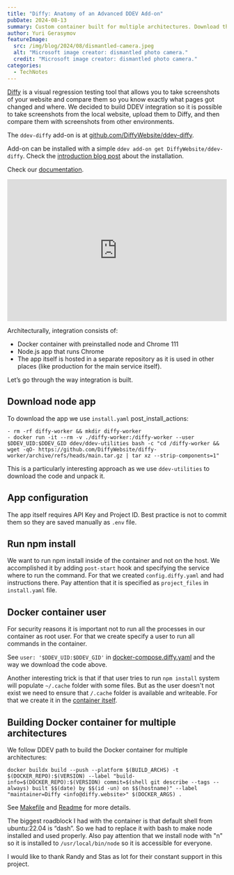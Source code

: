 ```yaml
---
title: "Diffy: Anatomy of an Advanced DDEV Add-on"
pubDate: 2024-08-13
summary: Custom container built for multiple architectures. Download the app and run "npm install" in the container.
author: Yuri Gerasymov
featureImage:
  src: /img/blog/2024/08/dismantled-camera.jpeg
  alt: "Microsoft image creator: dismantled photo camera."
  credit: "Microsoft image creator: dismantled photo camera."
categories:
  - TechNotes
---
```


[Diffy](https://diffy.website) is a visual regression testing tool that allows you to take screenshots of your website and compare them so you know exactly what pages got changed and where. We decided to build DDEV integration so it is possible to take screenshots from the local website, upload them to Diffy, and then compare them with screenshots from other environments.

The `ddev-diffy` add-on is at [github.com/DiffyWebsite/ddev-diffy](https://github.com/DiffyWebsite/ddev-diffy).

Add-on can be installed with a simple `ddev add-on get DiffyWebsite/ddev-diffy`. Check the [introduction blog post](ddev-diffy-introduction.md) about the installation.

Check our [documentation](https://docs.diffy.website/features/local-development/ddev-add-on).

<div style="position: relative; padding-bottom: 64.5933014354067%; height: 0;"><iframe src="https://www.loom.com/embed/a3b750e32581458f9d2271969bba1bb8?sid=7abe431c-5d39-42c2-916a-f3669f0ea724" frameborder="0" webkitallowfullscreen mozallowfullscreen allowfullscreen style="position: absolute; top: 0; left: 0; width: 100%; height: 100%;"></iframe></div>

Architecturally, integration consists of:

- Docker container with preinstalled node and Chrome 111
- Node.js app that runs Chrome
- The app itself is hosted in a separate repository as it is used in other places (like production for the main service itself).

Let’s go through the way integration is built.

## Download node app

To download the app we use `install.yaml` post_install_actions:

```
- rm -rf diffy-worker && mkdir diffy-worker
- docker run -it --rm -v ./diffy-worker:/diffy-worker --user $DDEV_UID:$DDEV_GID ddev/ddev-utilities bash -c "cd /diffy-worker && wget -qO- https://github.com/DiffyWebsite/diffy-worker/archive/refs/heads/main.tar.gz | tar xz --strip-components=1"
```

This is a particularly interesting approach as we use `ddev-utilities` to download the code and unpack it.

## App configuration

The app itself requires API Key and Project ID. Best practice is not to commit them so they are saved manually as `.env` file.

## Run npm install

We want to run npm install inside of the container and not on the host. We accomplished it by adding `post-start` hook and specifying the service where to run the command.
For that we created `config.diffy.yaml` and had instructions there. Pay attention that it is specified as `project_files` in `install.yaml` file.

## Docker container user

For security reasons it is important not to run all the processes in our container as root user. For that we create specify a user to run all commands in the container.

See `user: '$DDEV_UID:$DDEV_GID'` in [docker-compose.diffy.yaml](https://github.com/DiffyWebsite/ddev-diffy/blob/e49bb8c01ba6eff88d2d29496e81643f373b2c9b/docker-compose.diffy.yaml#L6) and the way we download the code above.

Another interesting trick is that if that user tries to run `npm install` system will populate `~/.cache` folder with some files. But as the user doesn't not exist we need to ensure that `/.cache` folder is available and writeable. For that we create it in the [container itself](https://github.com/DiffyWebsite/diffy-worker/blob/4f533962a574bf86ea986b1c080e4bb7e0773ed5/docker/Dockerfile#L28).

## Building Docker container for multiple architectures

We follow DDEV path to build the Docker container for multiple architectures:

```
docker buildx build --push --platform $(BUILD_ARCHS) -t $(DOCKER_REPO):$(VERSION) --label "build-info=$(DOCKER_REPO):$(VERSION) commit=$(shell git describe --tags --always) built $$(date) by $$(id -un) on $$(hostname)" --label "maintainer=Diffy <info@diffy.website>" $(DOCKER_ARGS) .
```

See [Makefile](https://github.com/DiffyWebsite/diffy-worker/blob/main/docker/Makefile) and [Readme](https://github.com/DiffyWebsite/diffy-worker) for more details.

The biggest roadblock I had with the container is that default shell from ubuntu:22.04 is “dash”. So we had to replace it with bash to make node installed and used properly. Also pay attention that we install node with "n" so it is installed to `/usr/local/bin/node` so it is accessible for everyone.

I would like to thank Randy and Stas as lot for their constant support in this project.
